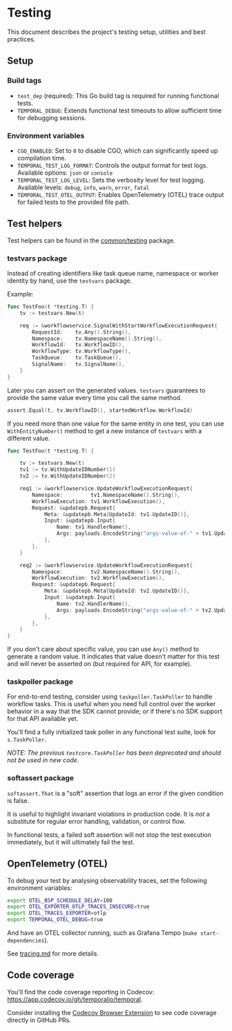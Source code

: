# Testing

This document describes the project's testing setup, utilities and best practices.

## Setup

### Build tags
- `test_dep` (required): This Go build tag is required for running functional tests.
- `TEMPORAL_DEBUG`: Extends functional test timeouts to allow sufficient time for debugging sessions.

### Environment variables
- `CGO_ENABLED`: Set to `0` to disable CGO, which can significantly speed up compilation time.
- `TEMPORAL_TEST_LOG_FORMAT`: Controls the output format for test logs. Available options: `json` or `console`
- `TEMPORAL_TEST_LOG_LEVEL`:  Sets the verbosity level for test logging. Available levels: `debug`, `info`, `warn`, `error`, `fatal`
- `TEMPORAL_TEST_OTEL_OUTPUT`: Enables OpenTelemetry (OTEL) trace output for failed tests to the provided file path.

## Test helpers

Test helpers can be found in the [common/testing](../../common/testing) package.

### testvars package

Instead of creating identifiers like task queue name, namespace or worker identity by hand,
use the `testvars` package.

Example:

```go
func TestFoo(t *testing.T) {
    tv := testvars.New(t)

    req := &workflowservice.SignalWithStartWorkflowExecutionRequest{
        RequestId:    tv.Any().String(),
        Namespace:    tv.NamespaceName().String(),
        WorkflowId:   tv.WorkflowID(),
        WorkflowType: tv.WorkflowType(),
        TaskQueue:    tv.TaskQueue(),
        SignalName:   tv.SignalName(),
    }
}
```
Later you can assert on the generated values. `testvars` guarantees to provide the same value every time you call the same method. 

```go
assert.Equal(t, tv.WorkflowID(), startedWorkflow.WorkflowId)
```

If you need more than one value for the same entity in one test, you can use `WithEntityNumber()` method to
get a new instance of `testvars` with a different value.

```go
func TestFoo(t *testing.T) {

    tv := testvars.New(t)
    tv1 := tv.WithUpdateIDNumber(1)
    tv2 := tv.WithUpdateIDNumber(2)

    req1 := &workflowservice.UpdateWorkflowExecutionRequest{
        Namespace:         tv1.NamespaceName().String(),
        WorkflowExecution: tv1.WorkflowExecution(),
        Request: &updatepb.Request{
            Meta: &updatepb.Meta{UpdateId: tv1.UpdateID()},
            Input: &updatepb.Input{
                Name: tv1.HandlerName(),
                Args: payloads.EncodeString("args-value-of-" + tv1.UpdateID()),
            },
        },
    }

	req2 := &workflowservice.UpdateWorkflowExecutionRequest{
        Namespace:         tv2.NamespaceName().String(),
        WorkflowExecution: tv2.WorkflowExecution(),
        Request: &updatepb.Request{
            Meta: &updatepb.Meta{UpdateId: tv2.UpdateID()},
            Input: &updatepb.Input{
                Name: tv2.HandlerName(),
                Args: payloads.EncodeString("args-value-of-" + tv2.UpdateID()),
            },
        },
    }
}
```

If you don't care about specific value, you can use `Any()` method to generate a random value.
It indicates that value doesn't matter for this test and will never be asserted on (but required for API, for example).

### taskpoller package

For end-to-end testing, consider using `taskpoller.TaskPoller` to handle workflow tasks. This is
useful when you need full control over the worker behavior in a way that the SDK cannot provide;
or if there's no SDK support for that API available yet.

You'll find a fully initialized task poller in any functional test suite, look for `s.TaskPoller`.

_NOTE: The previous `testcore.TaskPoller` has been deprecated and should not be used in new code._

### softassert package

`softassert.That` is a "soft" assertion that logs an error if the given condition is false.

It is useful to highlight invariant violations in production code.
It is *not* a substitute for regular error handling, validation, or control flow.

In functional tests, a failed soft assertion will not stop the test execution immediately, but it
will ultimately fail the test.

## OpenTelemetry (OTEL)

To debug your test by analysing observability traces, set the following environment variables:

```bash
export OTEL_BSP_SCHEDULE_DELAY=100
export OTEL_EXPORTER_OTLP_TRACES_INSECURE=true
export OTEL_TRACES_EXPORTER=otlp
export TEMPORAL_OTEL_DEBUG=true
```

And have an OTEL collector running, such as Grafana Tempo (`make start-dependencies`).

See [tracing.md](../../docs/development/tracing.md) for more details.

## Code coverage

You'll find the code coverage reporting in Codecov: https://app.codecov.io/gh/temporalio/temporal.

Consider installing the [Codecov Browser Extension](https://docs.codecov.com/docs/the-codecov-browser-extension)
to see code coverage directly in GitHub PRs.